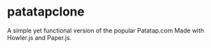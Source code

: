 # patatapclone
A simple yet functional version of the popular Patatap.com
Made with Howler.js and Paper.js.
